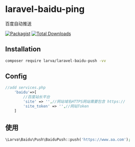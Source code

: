 # laravel-baidu-ping
百度自动推送

[![Packagist](https://img.shields.io/packagist/l/larva/laravel-baidu-push.svg?maxAge=2592000)](https://packagist.org/packages/larva/laravel-baidu-push)
[![Total Downloads](https://img.shields.io/packagist/dt/larva/laravel-baidu-push.svg?style=flat-square)](https://packagist.org/packages/larva/laravel-baidu-push)


## Installation

```bash
composer require larva/laravel-baidu-push -vv
```

## Config

```php
//add services.php
    'baidu'=>[
        //百度站长平台
        'site' => '',//网站域名HTTPS网站需要包含 https://
        'site_token' => '',//网站Token
    ]
```

## 使用
```php
\Larva\Baidu\Push\BaiduPush::push('https://www.aa.com');
```